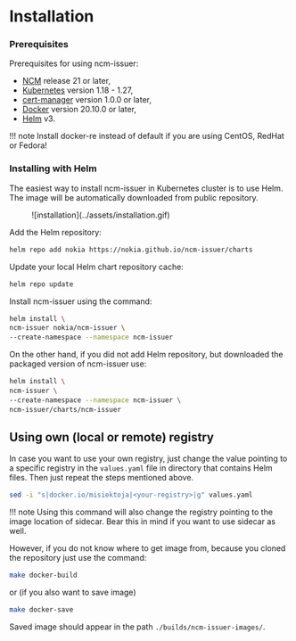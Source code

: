 # Installation

### Prerequisites

Prerequisites for using ncm-issuer:

* [NCM](https://www.nokia.com/networks/products/pki-authority-with-netguard-certificate-manager/) release 21 or later,
* [Kubernetes](https://kubernetes.io) version 1.18 - 1.27,
* [cert-manager](https://cert-manager.io/) version 1.0.0 or later,
* [Docker](https://docs.docker.com/engine/install/) version 20.10.0 or later,
* [Helm](https://helm.sh/docs/intro/install/) v3.

!!! note
    Install docker-re instead of default if you are using CentOS, RedHat or Fedora!

### Installing with Helm

The easiest way to install ncm-issuer in Kubernetes cluster is to use Helm.
The image will be automatically downloaded from public repository.

<figure markdown>
  ![installation](../assets/installation.gif)
</figure>

Add the Helm repository:

  ```bash
  helm repo add nokia https://nokia.github.io/ncm-issuer/charts
  ```

Update your local Helm chart repository cache:

  ```bash
  helm repo update
  ```

Install ncm-issuer using the command:

  ```bash
  helm install \
  ncm-issuer nokia/ncm-issuer \
  --create-namespace --namespace ncm-issuer 
  ```

On the other hand, if you did not add Helm repository, but downloaded the packaged version of ncm-issuer use:

  ```bash
  helm install \
  ncm-issuer \
  --create-namespace --namespace ncm-issuer \
  ncm-issuer/charts/ncm-issuer
  ```

## Using own (local or remote) registry

In case you want to use your own registry, just change the value pointing to a specific registry
in the `values.yaml` file in directory that contains Helm files. Then just repeat the steps
mentioned above.

  ```bash
  sed -i "s|docker.io/misiektoja|<your-registry>|g" values.yaml
  ```

!!! note
    Using this command will also change the registry pointing to the image location of sidecar.
    Bear this in mind if you want to use sidecar as well.

However, if you do not know where to get image from, because you cloned the repository
just use the command:

  ```bash
  make docker-build
  ```

or (if you also want to save image)

  ```bash
  make docker-save
  ```

Saved image should appear in the path `./builds/ncm-issuer-images/`.
